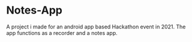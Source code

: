 # Notes-App
A project i made for an android app based Hackathon event in 2021. The app functions as a recorder and a notes app.
